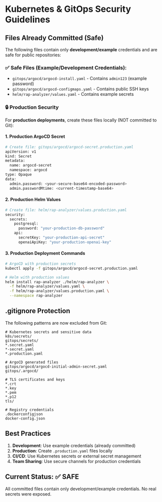 # Kubernetes & GitOps Security Guidelines

## Files Already Committed (Safe)

The following files contain only **development/example** credentials and are safe for public repositories:

### ✅ Safe Files (Example/Development Credentials):
- `gitops/argocd/argocd-install.yaml` - Contains `admin123` (example password)
- `gitops/argocd/argocd-configmaps.yaml` - Contains public SSH keys
- `helm/rap-analyzer/values.yaml` - Contains example secrets

### 🔒 Production Security

For **production deployments**, create these files locally (NOT committed to Git):

#### 1. Production ArgoCD Secret
```bash
# Create file: gitops/argocd/argocd-secret.production.yaml
apiVersion: v1
kind: Secret
metadata:
  name: argocd-secret
  namespace: argocd
type: Opaque
data:
  admin.password: <your-secure-base64-encoded-password>
  admin.passwordMtime: <current-timestamp-base64>
```

#### 2. Production Helm Values
```bash
# Create file: helm/rap-analyzer/values.production.yaml
security:
  secrets:
    postgresql:
      password: "your-production-db-password"
    api:
      secretKey: "your-production-api-secret"
      openaiApiKey: "your-production-openai-key"
```

#### 3. Production Deployment Commands
```bash
# ArgoCD with production secrets
kubectl apply -f gitops/argocd/argocd-secret.production.yaml

# Helm with production values
helm install rap-analyzer ./helm/rap-analyzer \
  -f helm/rap-analyzer/values.yaml \
  -f helm/rap-analyzer/values.production.yaml \
  --namespace rap-analyzer
```

## .gitignore Protection

The following patterns are now excluded from Git:

```
# Kubernetes secrets and sensitive data
k8s/secrets/
gitops/secrets/
*.secret.yaml
*-secret.yaml
*.production.yaml

# ArgoCD generated files
gitops/argocd/argocd-initial-admin-secret.yaml
gitops/.argocd/

# TLS certificates and keys
*.crt
*.key
*.pem
*.p12
tls/

# Registry credentials
.dockerconfigjson
docker-config.json
```

## Best Practices

1. **Development**: Use example credentials (already committed)
2. **Production**: Create `.production.yaml` files locally
3. **CI/CD**: Use Kubernetes secrets or external secret management
4. **Team Sharing**: Use secure channels for production credentials

## Current Status: ✅ SAFE

All committed files contain only development/example credentials. No real secrets were exposed.